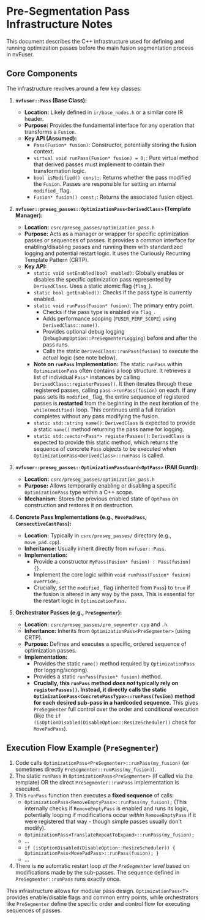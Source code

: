 # Pre-Segmentation Pass Infrastructure Notes

This document describes the C++ infrastructure used for defining and running optimization passes before the main fusion segmentation process in nvFuser.

## Core Components

The infrastructure revolves around a few key classes:

1.  **`nvfuser::Pass` (Base Class):**
    *   **Location:** Likely defined in `ir/base_nodes.h` or a similar core IR header.
    *   **Purpose:** Provides the fundamental interface for any operation that transforms a `Fusion`.
    *   **Key API (Assumed):**
        *   `Pass(Fusion* fusion)`: Constructor, potentially storing the fusion context.
        *   `virtual void runPass(Fusion* fusion) = 0;`: Pure virtual method that derived passes must implement to contain their transformation logic.
        *   `bool isModified() const;`: Returns whether the pass modified the `Fusion`. Passes are responsible for setting an internal `modified_` flag.
        *   `Fusion* fusion() const;`: Returns the associated fusion object.

2.  **`nvfuser::preseg_passes::OptimizationPass<DerivedClass>` (Template Manager):**
    *   **Location:** `csrc/preseg_passes/optimization_pass.h`
    *   **Purpose:** Acts as a manager or wrapper for specific optimization passes or sequences of passes. It provides a common interface for enabling/disabling passes and running them with standardized logging and potential restart logic. It uses the Curiously Recurring Template Pattern (CRTP).
    *   **Key API:**
        *   `static void setEnabled(bool enabled)`: Globally enables or disables the specific optimization pass represented by `DerivedClass`. Uses a static atomic flag (`flag_`).
        *   `static bool getEnabled()`: Checks if the pass type is currently enabled.
        *   `static void runPass(Fusion* fusion)`: The primary entry point.
            -   Checks if the pass type is enabled via `flag_`.
            -   Adds performance scoping (`FUSER_PERF_SCOPE`) using `DerivedClass::name()`.
            -   Provides optional debug logging (`DebugDumpOption::PreSegmenterLogging`) before and after the pass runs.
            -   Calls the static `DerivedClass::runPass(fusion)` to execute the actual logic (see note below).
        *   **Note on `runPass` Implementation:** The static `runPass` within `OptimizationPass` often contains a loop structure. It retrieves a list of individual `Pass*` instances by calling `DerivedClass::registerPasses()`. It then iterates through these registered passes, calling `pass->runPass(fusion)` on each. If any pass sets its `modified_` flag, the entire sequence of registered passes is **restarted** from the beginning in the next iteration of the `while(modified)` loop. This continues until a full iteration completes without any pass modifying the fusion.
        *   `static std::string name()`: `DerivedClass` is expected to provide a static `name()` method returning the pass name for logging.
        *   `static std::vector<Pass*> registerPasses()`: `DerivedClass` is expected to provide this static method, which returns the sequence of concrete `Pass` objects to be executed when `OptimizationPass<DerivedClass>::runPass` is called.

3.  **`nvfuser::preseg_passes::OptimizationPassGuard<OptPass>` (RAII Guard):**
    *   **Location:** `csrc/preseg_passes/optimization_pass.h`
    *   **Purpose:** Allows temporarily enabling or disabling a specific `OptimizationPass` type within a C++ scope.
    *   **Mechanism:** Stores the previous enabled state of `OptPass` on construction and restores it on destruction.

4.  **Concrete Pass Implementations (e.g., `MovePadPass`, `ConsecutiveCastPass`):**
    *   **Location:** Typically in `csrc/preseg_passes/` directory (e.g., `move_pad.cpp`).
    *   **Inheritance:** Usually inherit directly from `nvfuser::Pass`.
    *   **Implementation:**
        *   Provide a constructor `MyPass(Fusion* fusion) : Pass(fusion) {}`.
        *   Implement the core logic within `void runPass(Fusion* fusion) override;`.
        *   Crucially, set the `modified_` flag (inherited from `Pass`) to `true` if the fusion is altered in any way by the pass. This is essential for the restart logic in `OptimizationPass`.

5.  **Orchestrator Passes (e.g., `PreSegmenter`):**
    *   **Location:** `csrc/preseg_passes/pre_segmenter.cpp` and `.h`.
    *   **Inheritance:** Inherits from `OptimizationPass<PreSegmenter>` (using CRTP).
    *   **Purpose:** Defines and executes a specific, ordered sequence of optimization passes.
    *   **Implementation:**
        *   Provides the static `name()` method required by `OptimizationPass` (for logging/scoping).
        *   Provides a static `runPass(Fusion* fusion)` method.
        *   **Crucially, this `runPass` method *does not* typically rely on `registerPasses()`. Instead, it directly calls the static `OptimizationPass<ConcretePassType>::runPass(fusion)` method for each desired sub-pass in a hardcoded sequence.** This gives `PreSegmenter` full control over the order and conditional execution (like the `if (isOptionDisabled(DisableOption::ResizeScheduler))` check for `MovePadPass`).

## Execution Flow Example (`PreSegmenter`)

1.  Code calls `OptimizationPass<PreSegmenter>::runPass(my_fusion)` (or sometimes directly `PreSegmenter::runPass(my_fusion)`).
2.  The static `runPass` in `OptimizationPass<PreSegmenter>` (if called via the template) OR the direct `PreSegmenter::runPass` implementation is executed.
3.  This `runPass` function then executes a **fixed sequence** of calls:
    *   `OptimizationPass<RemoveEmptyPass>::runPass(my_fusion);` (This internally checks if `RemoveEmptyPass` is enabled and runs its logic, potentially looping if modifications occur *within* `RemoveEmptyPass` if it were registered that way - though simple passes usually don't modify).
    *   `OptimizationPass<TranslateRepeatToExpand>::runPass(my_fusion);`
    *   ...
    *   `if (isOptionDisabled(DisableOption::ResizeScheduler)) { OptimizationPass<MovePadPass>::runPass(fusion); }`
    *   ...
4.  There is **no** automatic restart loop *at the `PreSegmenter` level* based on modifications made by the sub-passes. The sequence defined in `PreSegmenter::runPass` runs exactly once.

This infrastructure allows for modular pass design. `OptimizationPass<T>` provides enable/disable flags and common entry points, while orchestrators like `PreSegmenter` define the specific order and control flow for executing sequences of passes. 